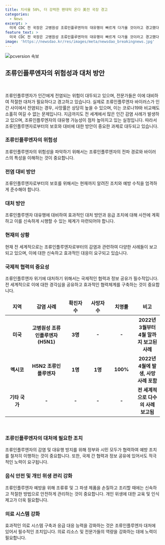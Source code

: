 ```yaml
---
title: 치사율 50%, 더 강력한 팬데믹 온다 美전 국장 경고
categories:
  - News
excerpt: >
  미국 CDC 전 국장은 고병원성 조류인플루엔자의 대유행이 빠르게 다가올 것이라고 경고했다. 조류인플루엔자 바이러스가 인간 수용체에 결합하는 과정과 코로나19의 대유행과의 유사성을 지적하며, 이에 대한 대비가 시급하다고 강조했다. 미국과 멕시코에서 이미 감염자가 발생한 바 있으며, WHO는 인간 대 인간 전염이 이뤄질 정도로 바이러스가 진화할 우려를 표명했다. 
feature_text: >
  미국 CDC 전 국장은 고병원성 조류인플루엔자의 대유행이 빠르게 다가올 것이라고 경고했다. 조류인플루엔자 바이러스가 인간 수용체에 결합하는 과정과 코로나19의 대유행과의 유사성을 지적하며, 이에 대한 대비가 시급하다고 강조했다. 미국과 멕시코에서 이미 감염자가 발생한 바 있으며, WHO는 인간 대 인간 전염이 이뤄질 정도로 바이러스가 진화할 우려를 표명했다. 
image: 'https://newsdao.kr/res/images/meta/newsdao_breakingnews.jpg'
---
```


<p><img src="https://newsdao.kr/res/images/meta/newsdao_breakingnews.jpg" alt="pcversion 속보" /></p>

<h2 data-ke-size="size26">조류인플루엔자의 위험성과 대처 방안</h2>

<p data-ke-size="size16">&nbsp;</p>

<p>조류인플루엔자가 인간에게 전염되는 위험이 대두되고 있으며, 전문가들은 이에 대비하여 적절한 대처가 필요하다고 경고하고 있습니다. 실제로 조류인플루엔자 바이러스가 인간 사이에서 전염되는 경우, 사망률은 상당히 높을 수 있으며, 이는 코로나19와 비교해도 소홀히 여길 수 없는 문제입니다. 지금까지도 전 세계에서 많은 인간 감염 사례가 발생하고 있으며, 조류인플루엔자의 대유행 가능성이 점차 높아지고 있는 실정입니다. 따라서 조류인플루엔자로부터의 보호와 대비에 대한 방안이 중요한 과제로 대두되고 있습니다.</p>

<h3 data-ke-size="size24">조류인플루엔자의 위험성</h3>

<p data-ke-size="size16">조류인플루엔자의 위험성을 파악하기 위해서는 조류인플루엔자의 전파 경로와 바이러스의 특성을 이해하는 것이 중요합니다.</p>

<h3 data-ke-size="size24">전염 대비 방안</h3>

<p data-ke-size="size16">조류인플루엔자로부터의 보호를 위해서는 현재까지 알려진 조치와 예방 수칙을 엄격하게 준수해야 합니다.</p>

<h3 data-ke-size="size24">대처 방안</h3>

<p data-ke-size="size16">조류인플루엔자 대유행에 대비하여 효과적인 대처 방안과 응급 조치에 대해 사전에 계획하고 이를 신속하게 시행할 수 있는 체계가 마련되어야 합니다.</p>

<h3 data-ke-size="size24">현재의 상황</h3>

<p data-ke-size="size16">현재 전 세계적으로는 조류인플루엔자로부터의 감염과 관련하여 다양한 사례들이 보고되고 있으며, 이에 대한 신속하고 효과적인 대응이 요구되고 있습니다.</p>

<h3 data-ke-size="size24">국제적 협력의 중요성</h3>

<p data-ke-size="size16">조류인플루엔자 위기에 대처하기 위해서는 국제적인 협력과 정보 공유가 필수적입니다. 전 세계적으로 이에 대한 경각심을 공유하고 효과적인 협력체계를 구축하는 것이 중요합니다.</p>

<table>
  <colgroup>
    <col width="171" />
    <col width="191" />
    <col width="167" />
    <col width="144" />
    <col width="130" span="2" />
  </colgroup>
  <thead>
    <tr>
      <td style="text-align: center; height: 17px;"><b>지역</b></td>
      <td style="text-align: center; height: 17px;"><b>감염 사례</b></td>
      <td style="text-align: center; height: 17px;"><b>확진자 수</b></td>
      <td style="text-align: center; height: 17px;"><b>사망자 수</b></td>
      <td style="text-align: center; height: 17px;"><b>치명률</b></td>
      <td style="text-align: center; height: 17px;"><b>비고</b></td>
    </tr>
  </thead>
  <tbody>
    <tr>
      <td style="text-align: center; height: 17px;"><b>미국</b></td>
      <td style="text-align: center; height: 17px;"><b>고병원성 조류인플루엔자(H5N1)</b></td>
      <td style="text-align: center; height: 17px;"><b>3명</b></td>
      <td style="text-align: center; height: 17px;"><b>-</b></td>
      <td style="text-align: center; height: 17px;"><b>-</b></td>
      <td style="text-align: center; height: 17px;"><b>2022년 3월부터 4월 말까지 보고된 사례</b></td>
    </tr>
    <tr>
      <td style="text-align: center; height: 17px;"><b>멕시코</b></td>
      <td style="text-align: center; height: 17px;"><b>H5N2 조류인플루엔자</b></td>
      <td style="text-align: center; height: 17px;"><b>1명</b></td>
      <td style="text-align: center; height: 17px;"><b>1명</b></td>
      <td style="text-align: center; height: 17px;"><b>100%</b></td>
      <td style="text-align: center; height: 17px;"><b>2022년 4월에 발생, 사망 사례 포함</b></td>
    </tr>
    <tr>
      <td style="text-align: center; height: 17px;"><b>기타 국가</b></td>
      <td style="text-align: center; height: 17px;"><b>-</b></td>
      <td style="text-align: center; height: 17px;"><b>-</b></td>
      <td style="text-align: center; height: 17px;"><b>-</b></td>
      <td style="text-align: center; height: 17px;"><b>-</b></td>
      <td style="text-align: center; height: 17px;"><b>전 세계적으로 다수의 사례 보고됨</b></td>
    </tr>
  </tbody>
</table>

<p data-ke-size="size16">&nbsp;</p>

<h3 data-ke-size="size24">조류인플루엔자의 대처에 필요한 조치</h3>

<p data-ke-size="size16">조류인플루엔자의 감염 및 대유행 방지를 위해 정부와 시민 모두가 협력하여 예방 조치를 철저히 이행하는 것이 중요합니다. 또한, 국제 간 협력과 정보 공유에 있어서도 적극적인 노력이 요구됩니다.</p>

<h3 data-ke-size="size24">음식 안전 및 개인 위생 관리 강화</h3>

<p data-ke-size="size16">조류인플루엔자 예방을 위해 조류류 및 그 파생 제품을 손질하고 조리할 때에는 신속하고 적절한 방법으로 안전하게 관리하는 것이 중요합니다. 개인 위생에 대한 교육 및 인식 제고가 더욱 필요합니다.</p>

<h3 data-ke-size="size24">의료 시스템 강화</h3>

<p data-ke-size="size16">효과적인 의료 시스템 구축과 응급 대응 능력을 강화하는 것은 조류인플루엔자 대처에 있어서 필수적인 조치입니다. 의료 리소스 및 전문가들의 역량을 강화하는 데에 노력이 필요합니다.</p>

<p data-ke-size="size16">&nbsp;</p>

